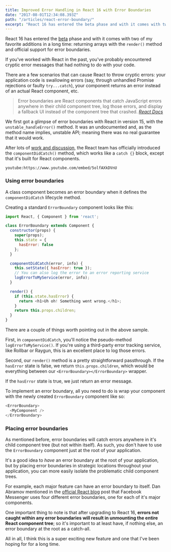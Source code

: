 ```yaml
---
title: Improved Error Handling in React 16 with Error Boundaries
date: "2017-08-01T12:34:08.393Z"
path: "/articles/react-error-boundary/"
excerpt: "React 16 has entered the beta phase and with it comes with two of my favorite additions in a long time: returning arrays in the render() method and official support for error boundaries."
---
```


React 16 has entered the [beta](https://github.com/facebook/react/issues/10294) phase and with it comes with two of my favorite additions in a long time: returning arrays with the `render()` method and official support for error boundaries.

If you've worked with React in the past, you've probably encountered cryptic error messages that had nothing to do with your code.

There are a few scenarios that can cause React to throw cryptic errors: your application code is swallowing errors (say, through unhandled Promise rejections or faulty `try...catch`), your component returns an error instead of an actual React component, etc.

> Error boundaries are React components that catch JavaScript errors anywhere in their child component tree, log those errors, and display a fallback UI instead of the component tree that crashed.
> <cite>[React Docs](https://facebook.github.io/react/blog/2017/07/26/error-handling-in-react-16.html)</cite>

We first got a glimpse of error boundaries with React in version 15, with the `unstable_handleError()` method. It was an undocumented and, as the method name implies, unstable API; meaning there was no real guarantee that it would work.

After lots of [work and discussion](https://github.com/facebook/react/issues/2461), the React team has officially introduced the `componentDidCatch()` method, which works like a `catch {}` block, except that it's built for React components. 

`youtube:https://www.youtube.com/embed/5olfAXkDVnU`

### Using error boundaries

A class component becomes an error boundary when it defines the `componentDidCatch` lifecycle method. 

Creating a standard `ErrorBoundary` component looks like this:

```js
import React, { Component } from 'react';

class ErrorBoundary extends Component {
  constructor(props) {
    super(props);
    this.state = {
      hasError: false
    };
  }

  componentDidCatch(error, info) {
    this.setState({ hasError: true });
    // You can also log the error to an error reporting service
    logErrorToMyService(error, info);
  }

  render() {
    if (this.state.hasError) {
      return <h1>Uh oh! Something went wrong.</h1>;
    }
    return this.props.children;
  }
}
```

There are a couple of things worth pointing out in the above sample. 

First, in `componentDidCatch`, you'll notice the pseudo-method `logErrorToMyService()`. If you're using a third-party error tracking service, like Rollbar or Raygun, this is an excellent place to log those errors.

Second, our `render()` method is a pretty straightforward passthrough. If the `hasError` state is false, we return `this.props.children`, which would be everything between our `<ErrorBoundary></ErrorBoundary>` wrapper.

If the `hasError` state is true, we just return an error message.

To implement an error boundary, all you need to do is wrap your component with the newly created `ErrorBoundary` component like so:

```js
<ErrorBoundary>
  <MyComponent />
</ErrorBoundary>
```

### Placing error boundaries

As mentioned before, error boundaries will catch errors anywhere in it's child component tree (but not within itself). As such, you don't have to use the `ErrorBoundary` component just at the root of your application.

It's a good idea to *have* an error boundary at the root of your application, but by placing error boundaries in strategic locations throughout your application, you can more easily isolate the problematic child component trees.

For example, each major feature can have an error boundary to itself. Dan Abramov mentioned in the [official React blog](https://facebook.github.io/react/blog/2017/07/26/error-handling-in-react-16.html) post that Facebook Messenger uses four different error boundaries, one for each of it's major components. 

One important thing to note is that after upgrading to React 16, **errors not caught within any error boundaries will result in unmounting the entire React component tree**; so it's important to at least have, if nothing else, an error boundary at the root as a catch-all.

All in all, I think this is a super exciting new feature and one that I've been hoping for for a long time. 